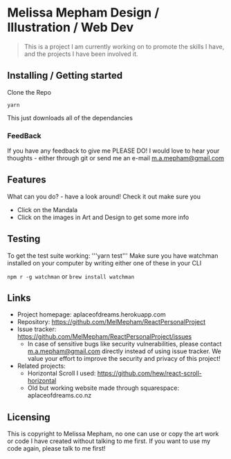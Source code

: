# Melissa Mepham Design / Illustration / Web Dev

> This is a project I am currently working on to promote the skills I have, and the projects I have been involved it.


## Installing / Getting started

Clone the Repo

```yarn```

This just downloads all of the dependancies

### FeedBack

If you have any feedback to give me PLEASE DO! I would love to hear your thoughts - either through git or send me an e-mail m.a.mepham@gmail.com

## Features

What can you do? - have a look around! Check it out make sure you
* Click on the Mandala
* Click on the images in Art and Design to get some more info

## Testing

To get the test suite working: 
'''yarn test'''
Make sure you have watchman installed on your computer by writing either one of these in your CLI 

```npm r -g watchman``` or ```brew install watchman``` 

## Links

- Project homepage: aplaceofdreams.herokuapp.com
- Repository: https://github.com/MelMepham/ReactPersonalProject
- Issue tracker: https://github.com/MelMepham/ReactPersonalProject/issues
  - In case of sensitive bugs like security vulnerabilities, please contact
    m.a.mepham@gmail.com directly instead of using issue tracker. We value your effort
    to improve the security and privacy of this project!
- Related projects:
  - Horizontal Scroll I used: https://github.com/hew/react-scroll-horizontal
  - Old but working website made through squarespace: aplaceofdreams.co.nz


## Licensing

This is copyright to Melissa Mepham, no one can use or copy the art work or code I have created without talking to me first.
If you want to use my code again, please talk to me first!
